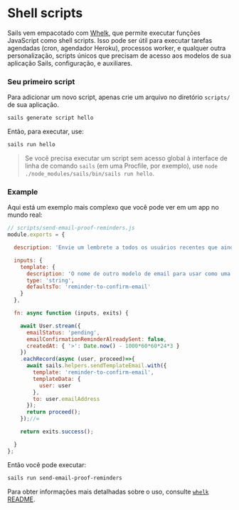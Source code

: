 # Shell scripts

Sails vem empacotado com [Whelk](https://github.com/sailshq/whelk), que permite executar funções JavaScript como shell scripts. Isso pode ser útil para executar tarefas agendadas (cron, agendador Heroku), processos worker, e qualquer outra personalização, scripts únicos que precisam de acesso aos modelos de sua aplicação Sails, configuração, e auxiliares.


### Seu primeiro script

Para adicionar um novo script, apenas crie um arquivo no diretório `scripts/` de sua aplicação.

```bash
sails generate script hello
```

Então, para executar, use:

```bash
sails run hello
```

> Se você precisa executar um script sem acesso global à interface de linha de comando `sails` (em uma Procfile, por exemplo), use `node ./node_modules/sails/bin/sails run hello`.

### Example

Aqui está um exemplo mais complexo que você pode ver em um app no mundo real:

```js
// scripts/send-email-proof-reminders.js
module.exports = {

  description: 'Envie um lembrete a todos os usuários recentes que ainda não confirmaram seus endereços de e-mail.',

  inputs: {
    template: {
      description: 'O nome de outro modelo de email para usar como uma substituição opcional.',
      type: 'string',
      defaultsTo: 'reminder-to-confirm-email'
    }
  },

  fn: async function (inputs, exits) {

    await User.stream({
      emailStatus: 'pending',
      emailConfirmationReminderAlreadySent: false,
      createdAt: { '>': Date.now() - 1000*60*60*24*3 }
    })
    .eachRecord(async (user, proceed)=>{
      await sails.helpers.sendTemplateEmail.with({
        template: 'reminder-to-confirm-email',
        templateData: {
          user: user
        },
        to: user.emailAddress
      });
      return proceed();
    });//∞

    return exits.success();

  }
};
```

Então você pode executar:

```bash
sails run send-email-proof-reminders
```

Para obter informações mais detalhadas sobre o uso, consulte [`whelk` README](https://github.com/sailshq/whelk/blob/master/README.md).

<docmeta name="displayName" value="Shell scripts">
<docmeta name="nextUpLink" value="/documentation/concepts/models-and-orm">
<docmeta name="nextUpName" value="Models and ORM">
